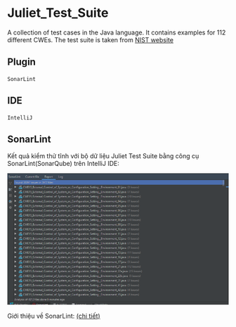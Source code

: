 # Juliet_Test_Suite

A collection of test cases in the Java language. It contains examples for 112 different CWEs. 
The test suite is taken from [NIST website](https://samate.nist.gov/SRD/testsuite.php)


## Plugin 

```
SonarLint
```

## IDE

```
IntelliJ
```


## SonarLint
Kết quả kiểm thử tĩnh với bộ dữ liệu Juliet Test Suite bằng công cụ SonarLint(SonarQube) trên IntelliJ IDE:

![](https://github.com/vudung042/Juliet_Test_Suite/blob/master/Juliet_Tes_Suite.png)

Giới thiệu về SonarLint: [(chi tiết)](https://vinasupport.com/gioi-thieu-sonarqube-cong-cu-phan-tich-va-kiem-tra-chat-luong-code)

